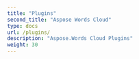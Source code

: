 ```yaml
---
title: "Plugins"
second_title: "Aspose Words Cloud"
type: docs
url: /plugins/
description: "Aspose.Words Cloud Plugins"
weight: 30
---
```


